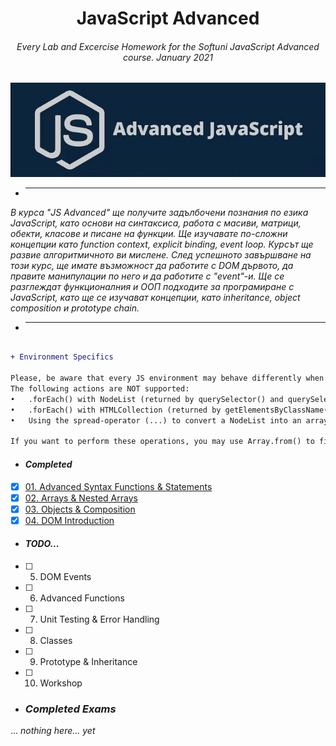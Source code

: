 <h1 align="center">JavaScript Advanced</h1>
<h6 align="center">Every Lab and Excercise Homework for the Softuni JavaScript Advanced course. January 2021</h6>

<p align="center">
    <a href="https://softuni.bg/trainings/3217/js-advanced-january-2021">
        <img src="advance_javascript.jpg"/>
    </a>
</p>

- <hr/>

_В курса "JS Advanced" ще получите задълбочени познания по езика JavaScript, като основи на синтаксиса, работа с масиви, матрици, обекти, класове и писане на функции. Ще изучавате по-сложни концепции като function context, explicit binding, event loop. Курсът ще развие алгоритмичното ви мислене. След успешното завършване на този курс, ще имате възможност да работите с DOM дървото, да правите манипулации по него и да работите с "event"-и. Ще се разглеждат функционалния и ООП подходите за програмиране с JavaScript, като ще се изучават концепции, като inheritance, object composition и prototype chain._

- <hr/>

```diff

+ Environment Specifics

Please, be aware that every JS environment may behave differently when executing code. Certain things that work in the browser are not supported in Node.js, which is the environment used by Judge.
The following actions are NOT supported:
•	.forEach() with NodeList (returned by querySelector() and querySelectorAll())
•	.forEach() with HTMLCollection (returned by getElementsByClassName() and element.children)
•	Using the spread-operator (...) to convert a NodeList into an array

If you want to perform these operations, you may use Array.from() to first convert the collection into an array. 


```

- <h4><i>Completed</i></h4>

- [x] [01. Advanced Syntax Functions & Statements](01%20Advanecd%20Syntax%20Functions%20and%20Statements)
- [x] [02. Arrays & Nested Arrays](02%20Arrays%20and%20Nested%20Arrays)
- [x] [03. Objects & Composition](03%20Objects%20and%20Composition)
- [x] [04. DOM Introduction](04%20DOM%20Introduction)

- <h4><i>TODO...</i></h4>

- [ ] 05. DOM Events
- [ ] 06. Advanced Functions
- [ ] 07. Unit Testing & Error Handling
- [ ] 08. Classes
- [ ] 09. Prototype & Inheritance
- [ ] 10. Workshop

- <h3><i>Completed Exams</i></h3>
... *nothing here... yet*
